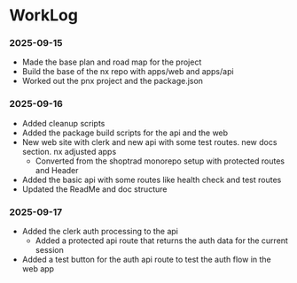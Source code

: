 # WorkLog

### 2025-09-15

- Made the base plan and road map for the project
- Build the base of the nx repo with apps/web and apps/api
- Worked out the pnx project and the package.json

### 2025-09-16

- Added cleanup scripts
- Added the package build scripts for the api and the web
- New web site with clerk and new api with some test routes. new docs section. nx adjusted apps
  - Converted from the shoptrad monorepo setup with protected routes and Header
- Added the basic api with some routes like health check and test routes
- Updated the ReadMe and doc structure

### 2025-09-17

- Added the clerk auth processing to the api
  - Added a protected api route that returns the auth data for the current session
- Added a test button for the auth api route to test the auth flow in the web app
